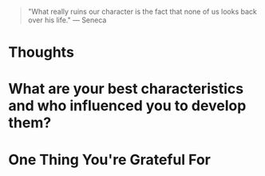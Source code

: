 
> \"What really ruins our character is the fact that none of us looks back over his life.\" — Seneca

# Thoughts

# What are your best characteristics and who influenced you to develop them?

# One Thing You're Grateful For

